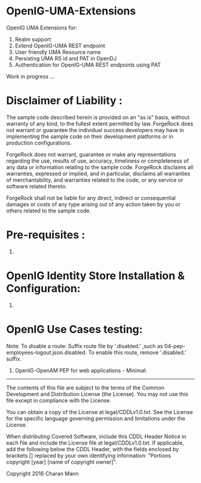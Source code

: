 # OpenIG-UMA-Extensions

OpenIG UMA Extensions for: <br />
1. Realm support <br />
2. Extend OpenIG-UMA REST endpoint <br /> 
3. User friendly UMA Resource name <br />
4. Persisting UMA RS id and PAT in OpenDJ <br />
5. Authentication for OpenIG-UMA REST endpoints using PAT <br />

Work in progress ...

Disclaimer of Liability :
=========================
The sample code described herein is provided on an "as is" basis, without warranty of any kind, to the fullest extent permitted by law. ForgeRock does not warrant or guarantee the individual success developers may have in implementing the sample code on their development platforms or in production configurations.

ForgeRock does not warrant, guarantee or make any representations regarding the use, results of use, accuracy, timeliness or completeness of any data or information relating to the sample code. ForgeRock disclaims all warranties, expressed or implied, and in particular, disclaims all warranties of merchantability, and warranties related to the code, or any service or software related thereto.

ForgeRock shall not be liable for any direct, indirect or consequential damages or costs of any type arising out of any action taken by you or others related to the sample code.


Pre-requisites :
================
1.  
  
OpenIG Identity Store Installation & Configuration:
===================================================
1.  


OpenIG Use Cases testing:
========================= 
Note: To disable a route: Suffix route file by '.disabled.' ,such as 04-pep-employees-logout.json.disabled. To enable this route, remove '.disabled.' suffix. 
 
1. OpenIG-OpenAM PEP for web applications - Minimal:




* * *

The contents of this file are subject to the terms of the Common Development and
Distribution License (the License). You may not use this file except in compliance with the
License.

You can obtain a copy of the License at legal/CDDLv1.0.txt. See the License for the
specific language governing permission and limitations under the License.

When distributing Covered Software, include this CDDL Header Notice in each file and include
the License file at legal/CDDLv1.0.txt. If applicable, add the following below the CDDL
Header, with the fields enclosed by brackets [] replaced by your own identifying
information: "Portions copyright [year] [name of copyright owner]".

Copyright 2016 Charan Mann
